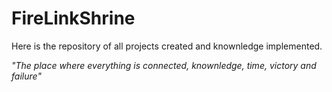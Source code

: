 # FireLinkShrine
Here is the repository of all projects created and knownledge implemented.

<em>"The place where everything is connected, knownledge, time, victory and failure" </em>


